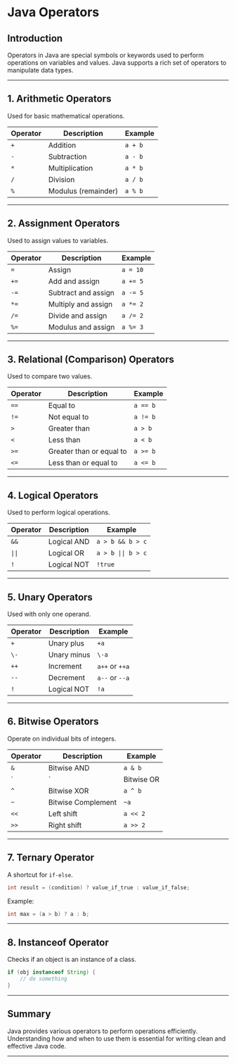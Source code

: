 
# Java Operators

## Introduction
Operators in Java are special symbols or keywords used to perform operations on variables and values. Java supports a rich set of operators to manipulate data types.

---

## 1. **Arithmetic Operators**
Used for basic mathematical operations.

| Operator | Description       | Example     |
|----------|-------------------|-------------|
| `+`      | Addition           | `a + b`     |
| `-`      | Subtraction        | `a - b`     |
| `*`      | Multiplication     | `a * b`     |
| `/`      | Division           | `a / b`     |
| `%`      | Modulus (remainder)| `a % b`     |

---

## 2. **Assignment Operators**
Used to assign values to variables.

| Operator | Description            | Example     |
|----------|------------------------|-------------|
| `=`      | Assign                 | `a = 10`    |
| `+=`     | Add and assign         | `a += 5`    |
| `-=`     | Subtract and assign    | `a -= 5`    |
| `*=`     | Multiply and assign    | `a *= 2`    |
| `/=`     | Divide and assign      | `a /= 2`    |
| `%=`     | Modulus and assign     | `a %= 3`    |

---

## 3. **Relational (Comparison) Operators**
Used to compare two values.

| Operator | Description              | Example     |
|----------|--------------------------|-------------|
| `==`     | Equal to                 | `a == b`    |
| `!=`     | Not equal to             | `a != b`    |
| `>`      | Greater than             | `a > b`     |
| `<`      | Less than                | `a < b`     |
| `>=`     | Greater than or equal to| `a >= b`    |
| `<=`     | Less than or equal to   | `a <= b`    |

---
## 4. **Logical Operators**
Used to perform logical operations.

| Operator | Description   | Example            |
|----------|---------------|--------------------|
| `&&`     | Logical AND   | `a > b && b > c`   |
| `\|\|`   | Logical OR    | `a > b \|\| b > c` |
| `!`      | Logical NOT   | `!true`            |
---

## 5. **Unary Operators**
Used with only one operand.

| Operator | Description          | Example        |
|----------|----------------------|----------------|
| `+`      | Unary plus           | `+a`           |
| `\-`     | Unary minus          | `\-a`          |
| `++`     | Increment             | `a++` or `++a` |
| `--`     | Decrement             | `a--` or `--a` |
| `!`      | Logical NOT           | `!a`           |

---

## 6. **Bitwise Operators**
Operate on individual bits of integers.

| Operator | Description    | Example  |
|----------|----------------|----------|
| `&`      | Bitwise AND    | `a & b`  |
| `|`      | Bitwise OR     | `a | b`  |
| `^`      | Bitwise XOR    | `a ^ b`  |
| `~`      | Bitwise Complement | `~a` |
| `<<`     | Left shift     | `a << 2` |
| `>>`     | Right shift    | `a >> 2` |

---

## 7. **Ternary Operator**
A shortcut for `if-else`.

```java
int result = (condition) ? value_if_true : value_if_false;
```

Example:
```java
int max = (a > b) ? a : b;
```

---

## 8. **Instanceof Operator**
Checks if an object is an instance of a class.

```java
if (obj instanceof String) {
    // do something
}
```

---

## Summary
Java provides various operators to perform operations efficiently. Understanding how and when to use them is essential for writing clean and effective Java code.

---
